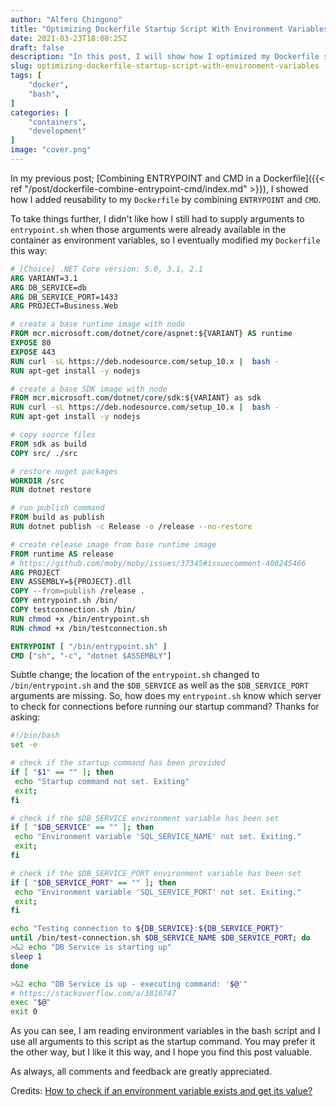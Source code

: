 ```yaml
---
author: "Alfero Chingono"
title: "Optimizing Dockerfile Startup Script With Environment Variables"
date: 2021-03-23T18:08:25Z
draft: false
description: "In this post, I will show how I optimized my Dockerfile startup script to leverage environment variables more elegantly."
slug: optimizing-dockerfile-startup-script-with-environment-variables
tags: [
    "docker",
    "bash",
]
categories: [
    "containers",
    "development"
]
image: "cover.png"
---
```


In my previous post; [Combining ENTRYPOINT and CMD in a Dockerfile]({{< ref "/post/dockerfile-combine-entrypoint-cmd/index.md" >}}), I showed how I added reusability to my `Dockerfile` by combining `ENTRYPOINT` and `CMD`.

To take things further, I didn't like how I still had to supply arguments to `entrypoint.sh` when those arguments were already available in the container as environment variables, so I eventually modified my `Dockerfile` this way:

```Dockerfile
# [Choice] .NET Core version: 5.0, 3.1, 2.1
ARG VARIANT=3.1
ARG DB_SERVICE=db
ARG DB_SERVICE_PORT=1433
ARG PROJECT=Business.Web

# create a base runtime image with node
FROM mcr.microsoft.com/dotnet/core/aspnet:${VARIANT} AS runtime
EXPOSE 80
EXPOSE 443
RUN curl -sL https://deb.nodesource.com/setup_10.x |  bash -
RUN apt-get install -y nodejs

# create a base SDK image with node
FROM mcr.microsoft.com/dotnet/core/sdk:${VARIANT} as sdk
RUN curl -sL https://deb.nodesource.com/setup_10.x |  bash -
RUN apt-get install -y nodejs

# copy source files
FROM sdk as build
COPY src/ ./src

# restore nuget packages
WORKDIR /src
RUN dotnet restore

# run publish command
FROM build as publish
RUN dotnet publish -c Release -o /release --no-restore

# create release image from base runtime image
FROM runtime AS release
# https://github.com/moby/moby/issues/37345#issuecomment-400245466
ARG PROJECT
ENV ASSEMBLY=${PROJECT}.dll
COPY --from=publish /release .
COPY entrypoint.sh /bin/
COPY testconnection.sh /bin/
RUN chmod +x /bin/entrypoint.sh
RUN chmod +x /bin/testconnection.sh

ENTRYPOINT [ "/bin/entrypoint.sh" ]
CMD ["sh", "-c", "dotnet $ASSEMBLY"]
```

Subtle change; the location of the `entrypoint.sh` changed to `/bin/entrypoint.sh` and the `$DB_SERVICE` as well as the `$DB_SERVICE_PORT` arguments are missing.
So, how does my `entrypoint.sh` know which server to check for connections before running our startup command? Thanks for asking:

```bash
#!/bin/bash
set -e

# check if the startup command has been provided
if [ "$1" == "" ]; then
 echo "Startup command not set. Exiting"
 exit;
fi

# check if the $DB_SERVICE environment variable has been set
if [ "$DB_SERVICE" == "" ]; then
 echo "Environment variable 'SQL_SERVICE_NAME' not set. Exiting."
 exit;
fi

# check if the $DB_SERVICE_PORT environment variable has been set
if [ "$DB_SERVICE_PORT" == "" ]; then
 echo "Environment variable 'SQL_SERVICE_PORT' not set. Exiting."
 exit;
fi

echo "Testing connection to ${DB_SERVICE}:${DB_SERVICE_PORT}"
until /bin/test-connection.sh $DB_SERVICE_NAME $DB_SERVICE_PORT; do
>&2 echo "DB Service is starting up"
sleep 1
done

>&2 echo "DB Service is up - executing command: '$@'"
# https://stackoverflow.com/a/3816747
exec "$@"
exit 0
```

As you can see, I am reading environment variables in the bash script and I use all arguments to this script as the startup command. You may prefer it the other way, but I like it this way, and I hope you find this post valuable.

As always, all comments and feedback are greatly appreciated.

Credits:
[How to check if an environment variable exists and get its value?](https://stackoverflow.com/questions/39296472/how-to-check-if-an-environment-variable-exists-and-get-its-value)
